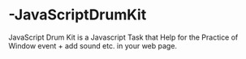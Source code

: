 # -JavaScriptDrumKit
 JavaScript Drum Kit is a Javascript Task that Help for the Practice of Window event + add sound etc. in your web page.
